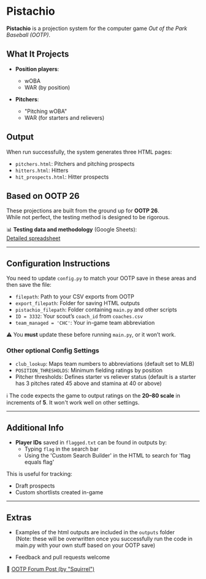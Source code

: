 # Pistachio

**Pistachio** is a projection system for the computer game *Out of the Park Baseball (OOTP)*.

## What It Projects

- **Position players**:  
  - wOBA  
  - WAR (by position)

- **Pitchers**:  
  - "Pitching wOBA"  
  - WAR (for starters and relievers)

## Output

When run successfully, the system generates three HTML pages:

- `pitchers.html`: Pitchers and pitching prospects  
- `hitters.html`: Hitters  
- `hit_prospects.html`: Hitter prospects

## Based on OOTP 26

These projections are built from the ground up for **OOTP 26**.  
While not perfect, the testing method is designed to be rigorous.

📊 **Testing data and methodology** (Google Sheets):  
[Detailed spreadsheet](https://docs.google.com/spreadsheets/d/19f0pZUqyonjDa2AwHckd8Al9H-wmBC6nvM-Y0RzzhSs/edit?gid=202842399#gid=202842399)

---

## Configuration Instructions

You need to update `config.py` to match your OOTP save in these areas and then save the file:

- `filepath`: Path to your CSV exports from OOTP  
- `export_filepath`: Folder for saving HTML outputs  
- `pistachio_filepath`: Folder containing `main.py` and other scripts  
- `ID = 3332`: Your scout’s `coach_id` from `coaches.csv`  
- `team_managed = 'CHC'`: Your in-game team abbreviation

⚠️ You **must** update these before running `main.py`, or it won’t work.

### Other optional Config Settings

- `club_lookup`: Maps team numbers to abbreviations (default set to MLB)
- `POSITION_THRESHOLDS`: Minimum fielding ratings by position
- Pitcher thresholds: Defines starter vs reliever status (default is a starter has 3 pitches rated 45 above and stamina at 40 or above)

ℹ️ The code expects the game to output ratings on the **20–80 scale** in increments of **5**. It won't work well on other settings.

---

## Additional Info

- **Player IDs** saved in `flagged.txt` can be found in outputs by:
  - Typing `flag` in the search bar
  - Using the 'Custom Search Builder' in the HTML to search for 'flag equals flag'

This is useful for tracking:
- Draft prospects  
- Custom shortlists created in-game

---

## Extras

- Examples of the html outputs are included in the `outputs` folder  
  (Note: these will be overwritten once you successfully run the code in main.py with your own stuff based on your OOTP save)

- Feedback and pull requests welcome

🧵 [OOTP Forum Post (by "Squirrel")](https://forums.ootpdevelopments.com/showthread.php?t=361580)